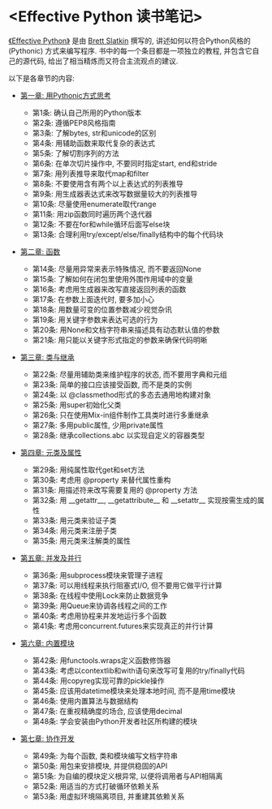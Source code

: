 # <Effective Python 读书笔记> #

[《Effective Python》](https://book.douban.com/subject/26312313/) 是由 [Brett Slatkin](https://github.com/bslatkin)  撰写的, 讲述如何以符合Python风格的 (Pythonic) 方式来编写程序. 
书中的每一个条目都是一项独立的教程, 并包含它自己的源代码, 给出了相当精炼而又符合主流观点的建议.

以下是各章节的内容:

- [第一章: 用Pythonic方式思考](https://github.com/lsytj0413/practice/blob/master/python/EffectivePython/chapter01.md)

    - 第1条: 确认自己所用的Python版本
    - 第2条: 遵循PEP8风格指南
    - 第3条: 了解bytes, str和unicode的区别
    - 第4条: 用辅助函数来取代复杂的表达式
    - 第5条: 了解切割序列的方法
    - 第6条: 在单次切片操作中, 不要同时指定start, end和stride
    - 第7条: 用列表推导来取代map和filter
    - 第8条: 不要使用含有两个以上表达式的列表推导
    - 第9条: 用生成器表达式来改写数据量较大的列表推导
    - 第10条: 尽量使用enumerate取代range
    - 第11条: 用zip函数同时遍历两个迭代器
    - 第12条: 不要在for和while循环后面写else块
    - 第13条: 合理利用try/except/else/finally结构中的每个代码块

- [第二章: 函数](https://github.com/lsytj0413/practice/blob/master/python/EffectivePython/chapter02.md)

    - 第14条: 尽量用异常来表示特殊情况, 而不要返回None
    - 第15条: 了解如何在闭包里使用外围作用域中的变量
    - 第16条: 考虑用生成器来改写直接返回列表的函数
    - 第17条: 在参数上面迭代时, 要多加小心
    - 第18条: 用数量可变的位置参数减少视觉杂讯
    - 第19条: 用关键字参数来表达可选的行为
    - 第20条: 用None和文档字符串来描述具有动态默认值的参数
    - 第21条: 用只能以关键字形式指定的参数来确保代码明晰

- [第三章: 类与继承](https://github.com/lsytj0413/practice/blob/master/python/EffectivePython/chapter03.md)

    - 第22条: 尽量用辅助类来维护程序的状态, 而不要用字典和元组
    - 第23条: 简单的接口应该接受函数, 而不是类的实例
    - 第24条: 以 @classmethod形式的多态去通用地构建对象
    - 第25条: 用super初始化父类
    - 第26条: 只在使用Mix-in组件制作工具类时进行多重继承
    - 第27条: 多用public属性, 少用private属性
    - 第28条: 继承collections.abc 以实现自定义的容器类型

- [第四章: 元类及属性](https://github.com/lsytj0413/practice/blob/master/python/EffectivePython/chapter04.md)

    - 第29条: 用纯属性取代get和set方法
    - 第30条: 考虑用 @property 来替代属性重构
    - 第31条: 用描述符来改写需要复用的 @property 方法
    - 第32条: 用 \_\_getattr\_\_, \_\_getattribute\_\_ 和 \_\_setattr\_\_ 实现按需生成的属性
    - 第33条: 用元类来验证子类
    - 第34条: 用元类来注册子类
    - 第35条: 用元类来注解类的属性

- [第五章: 并发及并行](https://github.com/lsytj0413/practice/blob/master/python/EffectivePython/chapter05.md)

    - 第36条: 用subprocess模块来管理子进程
    - 第37条: 可以用线程来执行阻塞式I/O, 但不要用它做平行计算
    - 第38条: 在线程中使用Lock来防止数据竞争
    - 第39条: 用Queue来协调各线程之间的工作
    - 第40条: 考虑用协程来并发地运行多个函数
    - 第41条: 考虑用concurrent.futures来实现真正的并行计算

- [第六章: 内置模块](https://github.com/lsytj0413/practice/blob/master/python/EffectivePython/chapter06.md)

    - 第42条: 用functools.wraps定义函数修饰器
    - 第43条: 考虑以contextlib和with语句来改写可复用的try/finally代码
    - 第44条: 用copyreg实现可靠的pickle操作
    - 第45条: 应该用datetime模块来处理本地时间, 而不是用time模块
    - 第46条: 使用内置算法与数据结构
    - 第47条: 在重视精确度的场合, 应该使用decimal
    - 第48条: 学会安装由Python开发者社区所构建的模块

- [第七章: 协作开发](https://github.com/lsytj0413/practice/blob/master/python/EffectivePython/chapter07.md)

    - 第49条: 为每个函数, 类和模块编写文档字符串
    - 第50条: 用包来安排模块, 并提供稳固的API
    - 第51条: 为自编的模块定义根异常, 以便将调用者与API相隔离
    - 第52条: 用适当的方式打破循环依赖关系
    - 第53条: 用虚拟环境隔离项目, 并重建其依赖关系

